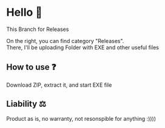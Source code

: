 # Hello 👋

This Branch for Releases

On the right, you can find category "Releases".  
There, I'll be uploading Folder with EXE and other useful files

## How to use ❓
Download ZIP, extract it, and start EXE file


## Liability ⚖️
Product as is, no warranty, not resonspible for anything :))))
